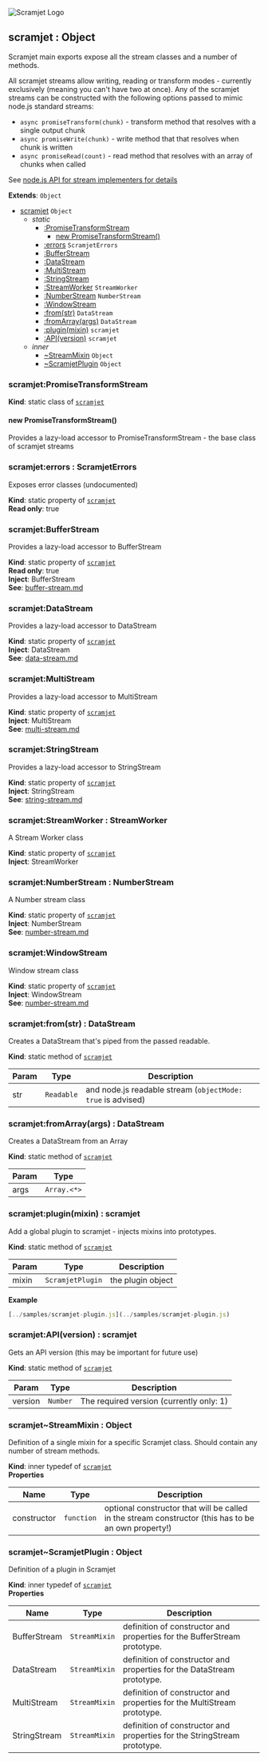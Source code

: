 ![Scramjet Logo](https://signicode.com/scramjet-logo-light.svg)

<a name="module_scramjet"></a>

## scramjet : Object
Scramjet main exports expose all the stream classes and a number of methods.

All scramjet streams allow writing, reading or transform modes - currently
exclusively (meaning you can't have two at once). Any of the scramjet streams
can be constructed with the following options passed to mimic node.js standard streams:

* `async promiseTransform(chunk)` - transform method that resolves with a single output chunk
* `async promiseWrite(chunk)` - write method that that resolves when chunk is written
* `async promiseRead(count)` - read method that resolves with an array of chunks when called

See [node.js API for stream implementers for details](https://nodejs.org/api/stream.html#stream_api_for_stream_implementers)

**Extends**: <code>Object</code>  

* [scramjet](#module_scramjet)  <code>Object</code>
    * _static_
        * [:PromiseTransformStream](#module_scramjet.PromiseTransformStream)
            * [new PromiseTransformStream()](#new_module_scramjet.PromiseTransformStream_new)
        * [:errors](#module_scramjet.errors)  <code>ScramjetErrors</code>
        * [:BufferStream](#module_scramjet.BufferStream)
        * [:DataStream](#module_scramjet.DataStream)
        * [:MultiStream](#module_scramjet.MultiStream)
        * [:StringStream](#module_scramjet.StringStream)
        * [:StreamWorker](#module_scramjet.StreamWorker)  <code>StreamWorker</code>
        * [:NumberStream](#module_scramjet.NumberStream)  <code>NumberStream</code>
        * [:WindowStream](#module_scramjet.WindowStream)
        * [:from(str)](#module_scramjet.from)  <code>DataStream</code>
        * [:fromArray(args)](#module_scramjet.fromArray)  <code>DataStream</code>
        * [:plugin(mixin)](#module_scramjet.plugin)  <code>scramjet</code>
        * [:API(version)](#module_scramjet.API)  <code>scramjet</code>
    * _inner_
        * [~StreamMixin](#module_scramjet..StreamMixin)  <code>Object</code>
        * [~ScramjetPlugin](#module_scramjet..ScramjetPlugin)  <code>Object</code>

<a name="module_scramjet.PromiseTransformStream"></a>

### scramjet:PromiseTransformStream
**Kind**: static class of [<code>scramjet</code>](#module_scramjet)  
<a name="new_module_scramjet.PromiseTransformStream_new"></a>

#### new PromiseTransformStream()
Provides a lazy-load accessor to PromiseTransformStream - the base class of scramjet streams

<a name="module_scramjet.errors"></a>

### scramjet:errors : ScramjetErrors
Exposes error classes (undocumented)

**Kind**: static property of [<code>scramjet</code>](#module_scramjet)  
**Read only**: true  
<a name="module_scramjet.BufferStream"></a>

### scramjet:BufferStream
Provides a lazy-load accessor to BufferStream

**Kind**: static property of [<code>scramjet</code>](#module_scramjet)  
**Read only**: true  
**Inject**: BufferStream  
**See**: [buffer-stream.md](buffer-stream.md)  
<a name="module_scramjet.DataStream"></a>

### scramjet:DataStream
Provides a lazy-load accessor to DataStream

**Kind**: static property of [<code>scramjet</code>](#module_scramjet)  
**Inject**: DataStream  
**See**: [data-stream.md](data-stream.md)  
<a name="module_scramjet.MultiStream"></a>

### scramjet:MultiStream
Provides a lazy-load accessor to MultiStream

**Kind**: static property of [<code>scramjet</code>](#module_scramjet)  
**Inject**: MultiStream  
**See**: [multi-stream.md](multi-stream.md)  
<a name="module_scramjet.StringStream"></a>

### scramjet:StringStream
Provides a lazy-load accessor to StringStream

**Kind**: static property of [<code>scramjet</code>](#module_scramjet)  
**Inject**: StringStream  
**See**: [string-stream.md](string-stream.md)  
<a name="module_scramjet.StreamWorker"></a>

### scramjet:StreamWorker : StreamWorker
A Stream Worker class

**Kind**: static property of [<code>scramjet</code>](#module_scramjet)  
**Inject**: StreamWorker  
<a name="module_scramjet.NumberStream"></a>

### scramjet:NumberStream : NumberStream
A Number stream class

**Kind**: static property of [<code>scramjet</code>](#module_scramjet)  
**Inject**: NumberStream  
**See**: [number-stream.md](number-stream.md)  
<a name="module_scramjet.WindowStream"></a>

### scramjet:WindowStream
Window stream class

**Kind**: static property of [<code>scramjet</code>](#module_scramjet)  
**Inject**: WindowStream  
**See**: [number-stream.md](number-stream.md)  
<a name="module_scramjet.from"></a>

### scramjet:from(str) : DataStream
Creates a DataStream that's piped from the passed readable.

**Kind**: static method of [<code>scramjet</code>](#module_scramjet)  

| Param | Type | Description |
| --- | --- | --- |
| str | <code>Readable</code> | and node.js readable stream (`objectMode: true` is advised) |

<a name="module_scramjet.fromArray"></a>

### scramjet:fromArray(args) : DataStream
Creates a DataStream from an Array

**Kind**: static method of [<code>scramjet</code>](#module_scramjet)  

| Param | Type |
| --- | --- |
| args | <code>Array.&lt;\*&gt;</code> | 

<a name="module_scramjet.plugin"></a>

### scramjet:plugin(mixin) : scramjet
Add a global plugin to scramjet - injects mixins into prototypes.

**Kind**: static method of [<code>scramjet</code>](#module_scramjet)  

| Param | Type | Description |
| --- | --- | --- |
| mixin | <code>ScramjetPlugin</code> | the plugin object |

**Example**  
```js
[../samples/scramjet-plugin.js](../samples/scramjet-plugin.js)
```
<a name="module_scramjet.API"></a>

### scramjet:API(version) : scramjet
Gets an API version (this may be important for future use)

**Kind**: static method of [<code>scramjet</code>](#module_scramjet)  

| Param | Type | Description |
| --- | --- | --- |
| version | <code>Number</code> | The required version (currently only: 1) |

<a name="module_scramjet..StreamMixin"></a>

### scramjet~StreamMixin : Object
Definition of a single mixin for a specific Scramjet class. Should contain any number of stream methods.

**Kind**: inner typedef of [<code>scramjet</code>](#module_scramjet)  
**Properties**

| Name | Type | Description |
| --- | --- | --- |
| constructor | <code>function</code> | optional constructor that will be called in the stream constructor (this has to be an own property!) |

<a name="module_scramjet..ScramjetPlugin"></a>

### scramjet~ScramjetPlugin : Object
Definition of a plugin in Scramjet

**Kind**: inner typedef of [<code>scramjet</code>](#module_scramjet)  
**Properties**

| Name | Type | Description |
| --- | --- | --- |
| BufferStream | <code>StreamMixin</code> | definition of constructor and properties for the BufferStream prototype. |
| DataStream | <code>StreamMixin</code> | definition of constructor and properties for the DataStream prototype. |
| MultiStream | <code>StreamMixin</code> | definition of constructor and properties for the MultiStream prototype. |
| StringStream | <code>StreamMixin</code> | definition of constructor and properties for the StringStream prototype. |

